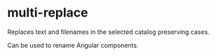 # multi-replace 

Replaces text and filenames in the selected catalog preserving cases.

Can be used to rename Angular components.
